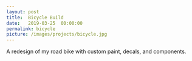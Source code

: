```yaml
---
layout: post
title:  Bicycle Build
date:   2019-03-25  00:00:00
permalink: bicycle
picture: /images/projects/bicycle.jpg
---
```


A redesign of my road bike with custom paint, decals, and components. 

 
